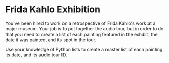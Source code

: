 # Frida Kahlo Exhibition

You've been hired to work on a retrospective of Frida Kahlo's work at a major museum. Your job is to put together the audio tour, but in order to do that you need to create a list of each painting featured in the exhibit, the date it was painted, and its spot in the tour.

Use your knowledge of Python lists to create a master list of each painting, its date, and its audio tour ID.
